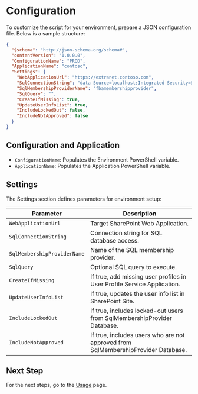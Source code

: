 # Configuration

To customize the script for your environment, prepare a JSON configuration file. Below is a sample structure:

```json
{
  "$schema": "http://json-schema.org/schema#",
  "contentVersion": "1.0.0.0",
  "ConfigurationName": "PROD",
  "ApplicationName": "contoso",
  "Settings": {
    "WebApplicationUrl": "https://extranet.contoso.com",
    "SqlConnectionString": "data Source=localhost;Integrated Security=SSPI;Initial Catalog=aspnetdb",
    "SqlMembershipProviderName": "fbamembershipprovider",
    "SqlQuery": "",
    "CreateIfMissing": true,
    "UpdateUserInfoList": true,
    "IncludeLockedOut": false,
    "IncludeNotApproved": false
  }
}
```

## Configuration and Application

- `ConfigurationName`: Populates the Environment PowerShell variable.
- `ApplicationName`: Populates the Application PowerShell variable.

## Settings

The Settings section defines parameters for environment setup:

| Parameter                   | Description                                                                       |
| --------------------------- | --------------------------------------------------------------------------------- |
| `WebApplicationUrl`         | Target SharePoint Web Application.                                                |
| `SqlConnectionString`       | Connection string for SQL database access.                                        |
| `SqlMembershipProviderName` | Name of the SQL membership provider.                                              |
| `SqlQuery`                  | Optional SQL query to execute.                                                    |
| `CreateIfMissing`           | If true, add missing user profiles in User Profile Service Application.           |
| `UpdateUserInfoList`        | If true, updates the user info list in SharePoint Site.                           |
| `IncludeLockedOut`          | If true, includes locked-out users from SqlMembershipProvider Database.           |
| `IncludeNotApproved`        | If true, includes users who are not approved from SqlMembershipProvider Database. |

## Next Step

For the next steps, go to the [Usage](./Usage) page.
